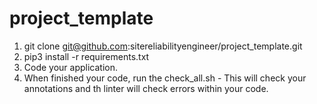 # project_template

1. git clone git@github.com:sitereliabilityengineer/project_template.git
2. pip3 install -r requirements.txt
3. Code your application.
4. When finished your code, run the check_all.sh - This will check your annotations and th linter will check errors within your code.
